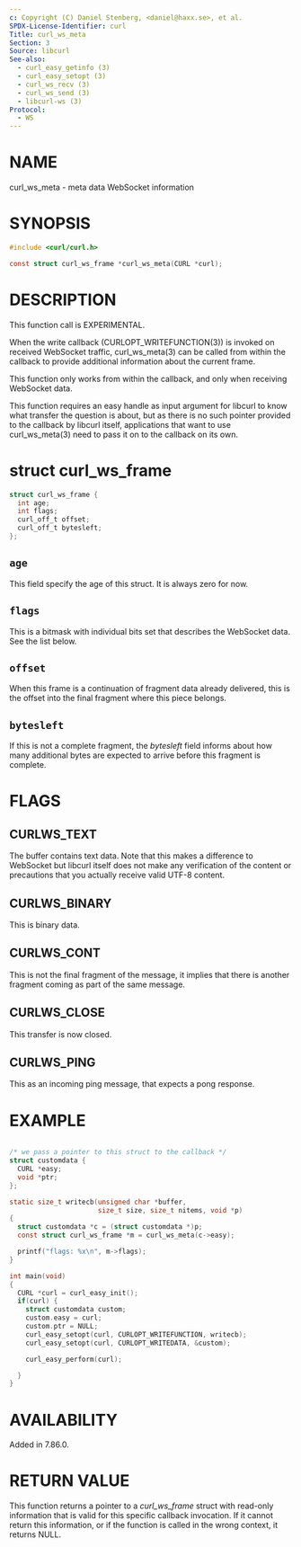 ```yaml
---
c: Copyright (C) Daniel Stenberg, <daniel@haxx.se>, et al.
SPDX-License-Identifier: curl
Title: curl_ws_meta
Section: 3
Source: libcurl
See-also:
  - curl_easy_getinfo (3)
  - curl_easy_setopt (3)
  - curl_ws_recv (3)
  - curl_ws_send (3)
  - libcurl-ws (3)
Protocol:
  - WS
---
```


# NAME

curl_ws_meta - meta data WebSocket information

# SYNOPSIS

~~~c
#include <curl/curl.h>

const struct curl_ws_frame *curl_ws_meta(CURL *curl);
~~~

# DESCRIPTION

This function call is EXPERIMENTAL.

When the write callback (CURLOPT_WRITEFUNCTION(3)) is invoked on
received WebSocket traffic, curl_ws_meta(3) can be called from within
the callback to provide additional information about the current frame.

This function only works from within the callback, and only when receiving
WebSocket data.

This function requires an easy handle as input argument for libcurl to know
what transfer the question is about, but as there is no such pointer provided
to the callback by libcurl itself, applications that want to use
curl_ws_meta(3) need to pass it on to the callback on its own.

# struct curl_ws_frame

~~~c
struct curl_ws_frame {
  int age;
  int flags;
  curl_off_t offset;
  curl_off_t bytesleft;
};
~~~

## `age`

This field specify the age of this struct. It is always zero for now.

## `flags`

This is a bitmask with individual bits set that describes the WebSocket data.
See the list below.

## `offset`

When this frame is a continuation of fragment data already delivered, this is
the offset into the final fragment where this piece belongs.

## `bytesleft`

If this is not a complete fragment, the *bytesleft* field informs about how
many additional bytes are expected to arrive before this fragment is complete.

# FLAGS

## CURLWS_TEXT

The buffer contains text data. Note that this makes a difference to WebSocket
but libcurl itself does not make any verification of the content or
precautions that you actually receive valid UTF-8 content.

## CURLWS_BINARY

This is binary data.

## CURLWS_CONT

This is not the final fragment of the message, it implies that there is
another fragment coming as part of the same message.

## CURLWS_CLOSE

This transfer is now closed.

## CURLWS_PING

This as an incoming ping message, that expects a pong response.

# EXAMPLE

~~~c

/* we pass a pointer to this struct to the callback */
struct customdata {
  CURL *easy;
  void *ptr;
};

static size_t writecb(unsigned char *buffer,
                      size_t size, size_t nitems, void *p)
{
  struct customdata *c = (struct customdata *)p;
  const struct curl_ws_frame *m = curl_ws_meta(c->easy);

  printf("flags: %x\n", m->flags);
}

int main(void)
{
  CURL *curl = curl_easy_init();
  if(curl) {
    struct customdata custom;
    custom.easy = curl;
    custom.ptr = NULL;
    curl_easy_setopt(curl, CURLOPT_WRITEFUNCTION, writecb);
    curl_easy_setopt(curl, CURLOPT_WRITEDATA, &custom);

    curl_easy_perform(curl);

  }
}
~~~

# AVAILABILITY

Added in 7.86.0.

# RETURN VALUE

This function returns a pointer to a *curl_ws_frame* struct with read-only
information that is valid for this specific callback invocation. If it cannot
return this information, or if the function is called in the wrong context, it
returns NULL.
